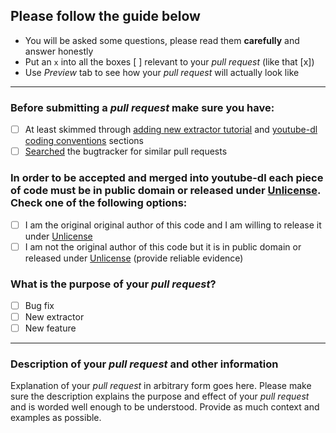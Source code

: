 ## Please follow the guide below

- You will be asked some questions, please read them **carefully** and answer honestly
- Put an `x` into all the boxes [ ] relevant to your *pull request* (like that [x])
- Use *Preview* tab to see how your *pull request* will actually look like

---

### Before submitting a *pull request* make sure you have:
- [ ] At least skimmed through [adding new extractor tutorial](https://github.com/rg3/youtube-dl#adding-support-for-a-new-site) and [youtube-dl coding conventions](https://github.com/rg3/youtube-dl#youtube-dl-coding-conventions) sections
- [ ] [Searched](https://github.com/rg3/youtube-dl/search?q=is%3Apr&type=Issues) the bugtracker for similar pull requests

### In order to be accepted and merged into youtube-dl each piece of code must be in public domain or released under [Unlicense](http://unlicense.org/). Check one of the following options:
- [ ] I am the original original author of this code and I am willing to release it under [Unlicense](http://unlicense.org/)
- [ ] I am not the original author of this code but it is in public domain or released under [Unlicense](http://unlicense.org/) (provide reliable evidence)

### What is the purpose of your *pull request*?
- [ ] Bug fix
- [ ] New extractor
- [ ] New feature

---

### Description of your *pull request* and other information

Explanation of your *pull request* in arbitrary form goes here. Please make sure the description explains the purpose and effect of your *pull request* and is worded well enough to be understood. Provide as much context and examples as possible.
